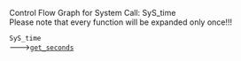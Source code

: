 Control Flow Graph for System Call: SyS_time  
Please note that every function will be expanded only once!!! 

`SyS_time`  
--->[`get_seconds`](https://elixir.bootlin.com/linux/v4.14.62/ident/get_seconds)  
